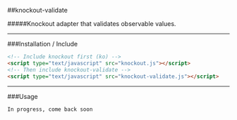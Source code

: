 ##knockout-validate

#####Knockout adapter that validates observable values.

----

###Installation / Include 

```html
<!-- Include knockout first (ko) -->
<script type="text/javascript" src="knockout.js"></script>
<!-- Then include knockout-validate -->
<script type="text/javascript" src="knockout-validate.js"></script> 
```
----

###Usage

`In progress, come back soon`